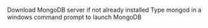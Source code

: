 Download MongoDB server if not already installed 
Type mongod in a windows command prompt to launch MongoDB    